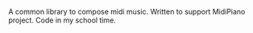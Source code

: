 A common library to compose midi music. Written to support MidiPiano project. Code in my school time.